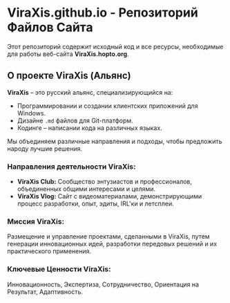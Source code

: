 # ViraXis.github.io - Репозиторий Файлов Сайта

Этот репозиторий содержит исходный код и все ресурсы, необходимые для работы веб-сайта **ViraXis.hopto.org**.

## О проекте ViraXis (Альянс)

**ViraXis** – это русский альянс, специализирующийся на:
*   Программировании и создании клиентских приложений для Windows.
*   Дизайне `.md` файлов для Git-платформ.
*   Кодинге – написании кода на различных языках.

Мы объединяем различные направления и подходы, чтобы предложить народу лучшие решения.

### Направления деятельности ViraXis:
*   **ViraXis Club:** Сообщество энтузиастов и профессионалов, объединенных общими интересами и целями.
*   **ViraXis Vlog:** Сайт с видеоматериалами, демонстрирующими процесс разработки, опыт, эдиты, IRL'ки и летсплеи.

### Миссия ViraXis:
Размещение и управление проектами, сделанными в ViraXis, путем генерации инновационных идей, разработки передовых решений и их практического применения.

### Ключевые Ценности ViraXis:
Инновационность, Экспертиза, Сотрудничество, Ориентация на Результат, Адаптивность.
